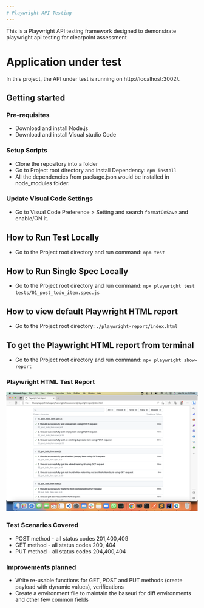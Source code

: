 ```yaml
---
# Playwright API Testing
---
```


This is a Playwright API testing framework designed to demonstrate playwright api testing for clearpoint assessment

# Application under test
In this project, the API under test is running on http://localhost:3002/. 

## Getting started

### Pre-requisites
* Download and install Node.js
* Download and install Visual studio Code

### Setup Scripts 
* Clone the repository into a folder
* Go to Project root directory and install Dependency: `npm install`
* All the dependencies from package.json would be installed in node_modules folder.

### Update Visual Code Settings
* Go to Visual Code Preference > Setting and search `formatOnSave` and enable/ON it.

## How to Run Test Locally
* Go to the Project root directory and run command: `npm test`

## How to Run Single Spec Locally
* Go to the Project root directory and run command: `npx playwright test tests/01_post_todo_item.spec.js`

## How to view default Playwright HTML report
* Go to the Project root directory: `./playwright-report/index.html`

## To get the Playwright HTML report from terminal
* Go to the Project root directory and run command: `npx playwright show-report`

### Playwright HTML Test Report
![Playwright HTML Test Report](./assets/html-test-report.PNG?raw=true "Playwright HTML Test Report")

### Test Scenarios Covered
* POST method - all status codes 201,400,409 
* GET method - all status codes 200, 404
* PUT method - all status codes 204,400,404

### Improvements planned
* Write re-usable functions for GET, POST and PUT methods (create payload with dynamic values), verifications
* Create a environment file to maintain the baseurl for diff environments and other few common fields